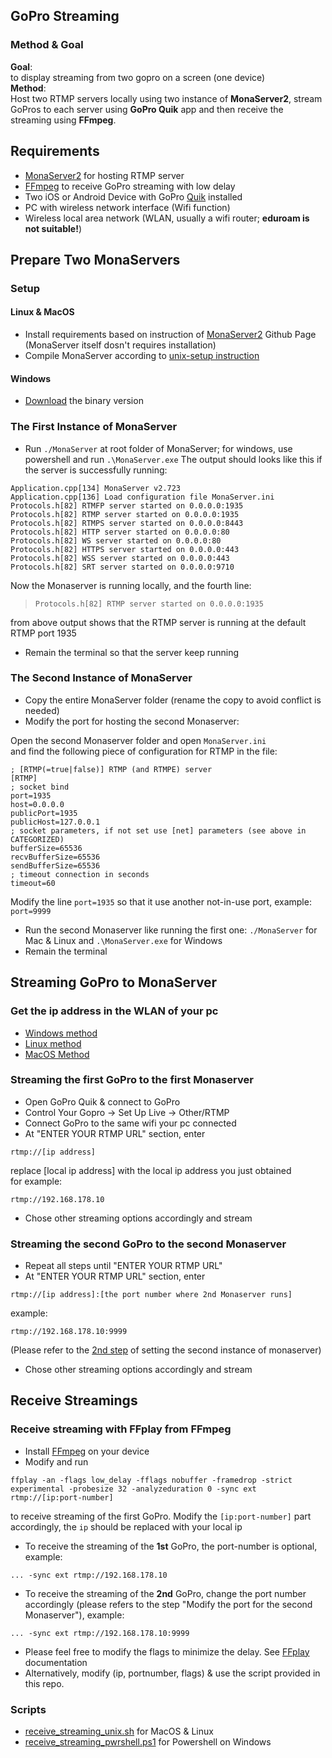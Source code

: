## GoPro Streaming
### Method & Goal
**Goal**:  
to display streaming from two gopro on a screen (one device)  
**Method**:  
Host two RTMP servers locally using two instance of **MonaServer2**, stream GoPros to each server using **GoPro Quik** app and then receive the streaming using **FFmpeg**.
## Requirements
- [MonaServer2](https://github.com/MonaSolutions/MonaServer2) for hosting RTMP server
- [FFmpeg](https://ffmpeg.org/) to receive GoPro streaming with low delay
- Two iOS or Android Device with GoPro [Quik](https://gopro.com/de/de/shop/quik-app-video-photo-editor) installed
- PC with wireless network interface (Wifi function)
- Wireless local area network (WLAN, usually a wifi router; **eduroam is not suitable!**)
## Prepare Two MonaServers
### Setup
#### Linux & MacOS
- Install requirements based on instruction of [MonaServer2](https://github.com/MonaSolutions/MonaServer2) Github Page (MonaServer itself dosn't requires installation)
- Compile MonaServer according to [unix-setup instruction](https://github.com/MonaSolutions/MonaServer2#unix-setup)
#### Windows
- [Download](https://github.com/MonaSolutions/MonaServer2#binaries) the binary version
### The First Instance of MonaServer
- Run `./MonaServer` at root folder of MonaServer; for windows, use powershell and run `.\MonaServer.exe`
The output should looks like this if the server is successfully running:
```
Application.cpp[134] MonaServer v2.723
Application.cpp[136] Load configuration file MonaServer.ini
Protocols.h[82] RTMFP server started on 0.0.0.0:1935
Protocols.h[82] RTMP server started on 0.0.0.0:1935
Protocols.h[82] RTMPS server started on 0.0.0.0:8443
Protocols.h[82] HTTP server started on 0.0.0.0:80
Protocols.h[82] WS server started on 0.0.0.0:80
Protocols.h[82] HTTPS server started on 0.0.0.0:443
Protocols.h[82] WSS server started on 0.0.0.0:443
Protocols.h[82] SRT server started on 0.0.0.0:9710
```
Now the Monaserver is running locally, and the fourth line:
> ```Protocols.h[82] RTMP server started on 0.0.0.0:1935```

from above output shows that the RTMP server is running at the default RTMP port 1935
- Remain the terminal so that the server keep running  
### The Second Instance of MonaServer <a id="2ndMonaserver"></a>
- Copy the entire MonaServer folder (rename the copy to avoid conflict is needed)
- Modify the port for hosting the second Monaserver:

Open the second Monaserver folder and open `MonaServer.ini`  
and find the following piece of configuration for RTMP in the file: 
```
; [RTMP(=true|false)] RTMP (and RTMPE) server
[RTMP]
; socket bind
port=1935
host=0.0.0.0
publicPort=1935
publicHost=127.0.0.1
; socket parameters, if not set use [net] parameters (see above in CATEGORIZED)
bufferSize=65536
recvBufferSize=65536
sendBufferSize=65536
; timeout connection in seconds
timeout=60
```

Modify the line `port=1935` so that it use another not-in-use port, example: `port=9999`
- Run the second Monaserver like running the first one: `./MonaServer` for Mac & Linux and `.\MonaServer.exe` for Windows
- Remain the terminal
## Streaming GoPro to MonaServer
### Get the ip address in the WLAN of your pc  
- [Windows method](https://www.howtogeek.com/858334/how-to-find-your-ip-address-from-cmd-command-prompt/)
- [Linux method](https://phoenixnap.com/kb/how-to-find-ip-address-linux)
- [MacOS Method](https://www.wikihow.com/Find-Your-IP-Address-on-a-Mac)  
### Streaming the first GoPro to the first Monaserver
- Open GoPro Quik & connect to GoPro
- Control Your Gopro -> Set Up Live -> Other/RTMP 
- Connect GoPro to the same wifi your pc connected
- At "ENTER YOUR RTMP URL" section, enter 
```
rtmp://[ip address]
``` 
replace [local ip address] with the local ip address you just obtained  
for example: 

```
rtmp://192.168.178.10
```
- Chose other streaming options accordingly and stream
### Streaming the second GoPro to the second Monaserver 
- Repeat all steps until "ENTER YOUR RTMP URL"
- At "ENTER YOUR RTMP URL" section, enter 
```
rtmp://[ip address]:[the port number where 2nd Monaserver runs]
``` 
example:
```
rtmp://192.168.178.10:9999
``` 
(Please refer to the [2nd step](#2ndMonaserver) of setting the second instance of monaserver)
- Chose other streaming options accordingly and stream
## Receive Streamings
### Receive streaming with FFplay from FFmpeg
- Install [FFmpeg](https://ffmpeg.org/) on your device
- Modify and run
```
ffplay -an -flags low_delay -fflags nobuffer -framedrop -strict experimental -probesize 32 -analyzeduration 0 -sync ext rtmp://[ip:port-number]
  ```
to receive streaming of the first GoPro. Modify the `[ip:port-number]` part accordingly, the `ip` should be replaced with your local ip  
- To receive the streaming of the **1st** GoPro, the port-number is optional, example:
```
... -sync ext rtmp://192.168.178.10
```
- To receive the streaming of the **2nd** GoPro, change the port number accordingly (please refers to the step "Modify the port for the second Monaserver"), example:
```
... -sync ext rtmp://192.168.178.10:9999
```
- Please feel free to modify the flags to minimize the delay. See [FFplay](http://ffmpeg.org/ffplay.html) documentation 
- Alternatively, modify (ip, portnumber, flags) & use the script provided in this repo. 
### Scripts
- [receive_streaming_unix.sh](./gopro-streaming-receiving/receive_streaming_unix.sh) for MacOS & Linux  
- [receive_streaming_pwrshell.ps1](./gopro-streaming-receiving/receive_streaming_pwrshell.ps1) for Powershell on Windows
